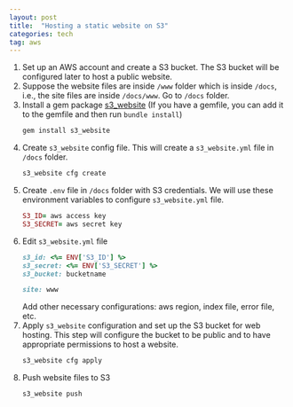 ```yaml
---
layout: post
title:  "Hosting a static website on S3"
categories: tech
tag: aws
---
```

1. Set up an AWS account and create a S3 bucket. The S3 bucket will be configured later to host a public website.
2. Suppose the website files are inside `/www` folder which is inside `/docs`, i.e., the site files are inside `/docs/www`. Go to `/docs` folder.
3. Install a gem package [s3_website](https://github.com/laurilehmijoki/s3_website) (If you have a gemfile, you can add it to the gemfile and then run `bundle install`)
    ```ruby
    gem install s3_website
    ```
4. Create `s3_website` config file. This will create a `s3_website.yml` file in `/docs` folder.
    ```ruby
    s3_website cfg create
    ```
5. Create `.env` file in `/docs` folder with S3 credentials. We will use these environment variables to configure `s3_website.yml` file.
    ```ruby
    S3_ID= aws access key
    S3_SECRET= aws secret key
    ```
6. Edit `s3_website.yml` file
    ```ruby
    s3_id: <%= ENV['S3_ID'] %>
    s3_secret: <%= ENV['S3_SECRET'] %>
    s3_bucket: bucketname

    site: www
    ```
    Add other necessary configurations: aws region, index file, error file, etc.
7. Apply `s3_website` configuration and set up the S3 bucket for web hosting. This step will configure the bucket to be public and to have appropriate permissions to host a website.
    ```ruby
    s3_website cfg apply
    ```
8. Push website files to S3
    ```ruby
    s3_website push
    ```
